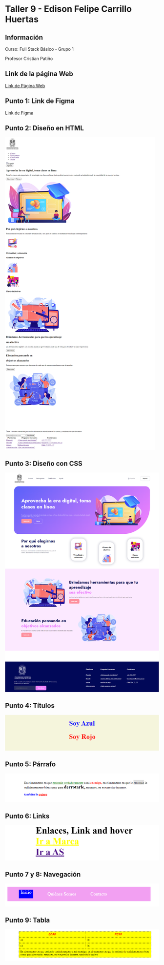 <h1>Taller 9 - Edison Felipe Carrillo Huertas</h1>

<h2>Información</h2>
<p>Curso: Full Stack Básico - Grupo 1</p>
<p>Profesor Cristian Patiño</p>

<h2>Link de la página Web</h2>
<a href="https://efelcar17.github.io/taller-9-ful-stack/">Link de Página Web</a>

<h2>Punto 1: Link de Figma</h2>
<a href="https://www.figma.com/file/wPMgZf0SMW8wT82uz0Ghfx/Edison-Felipe-Carrillo-Huertas?type=design&node-id=0%3A1&mode=design&t=ZvQxARF5UTtIUiKy-1">Link de Figma</a>

<h2>Punto 2: Diseño en HTML</h2>
<img src="./public/images/punto-2.png" alt="punto 2">

<h2>Punto 3: Diseño con CSS</h2>
<img src="./public/images/punto-3.png" alt="punto 3">

<h2>Punto 4: Títulos</h2>
<img src="./public/images/punto-4.png" alt="punto 4">

<h2>Punto 5: Párrafo</h2>
<img src="./public/images/punto-5.png" alt="punto 5">

<h2>Punto 6: Links</h2>
<img src="./public/images/punto-6.png" alt="punto 6">

<h2>Punto 7 y 8: Navegación</h2>
<img src="./public/images/punto-7-8.png" alt="punto 7-8">

<h2>Punto 9: Tabla</h2>
<img src="./public/images/punto-9.png" alt="punto 9">